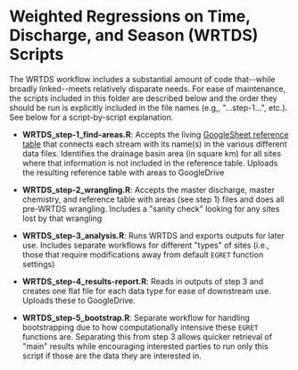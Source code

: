 # Weighted Regressions on Time, Discharge, and Season (WRTDS) Scripts

The WRTDS workflow includes a substantial amount of code that--while broadly linked--meets relatively disparate needs. For ease of maintenance, the scripts included in this folder are described below and the order they should be run is explicitly included in the file names (e.g,, "...step-1...", etc.). See below for a script-by-script explanation.

- **WRTDS_step-1_find-areas.R**: Accepts the living [GoogleSheet reference table](https://docs.google.com/spreadsheets/d/11Noj6UnAliyA_R96c0a0nrDlukweJAW_O017E88DLBo/edit#gid=1340120887) that connects each stream with its name(s) in the various different data files. Identifies the drainage basin area (in square km) for all sites where that information is not included in the reference table. Uploads the resulting reference table with areas to GoogleDrive

- **WRTDS_step-2_wrangling.R**: Accepts the master discharge, master chemistry, and reference table with areas (see step 1) files and does all pre-WRTDS wrangling. Includes a "sanity check" looking for any sites lost by that wrangling

- **WRTDS_step-3_analysis.R**: Runs WRTDS and exports outputs for later use. Includes separate workflows for different "types" of sites (i.e., those that require modifications away from default `EGRET` function settings)

- **WRTDS_step-4_results-report.R**: Reads in outputs of step 3 and creates one flat file for each data type for ease of downstream use. Uploads these to GoogleDrive.

- **WRTDS_step-5_bootstrap.R**: Separate workflow for handling bootstrapping due to how computationally intensive these `EGRET` functions are. Separating this from step 3 allows quicker retrieval of "main" results while encouraging interested parties to run only this script if those are the data they are interested in.
